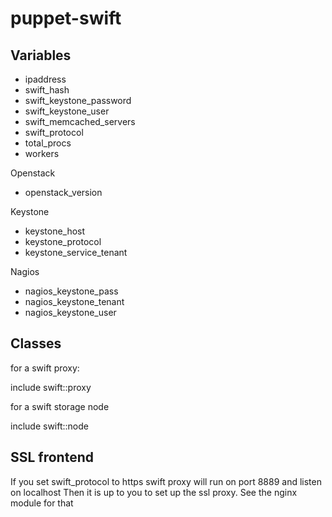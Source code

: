 puppet-swift
============

Variables
---------

 * ipaddress
 * swift_hash
 * swift_keystone_password
 * swift_keystone_user
 * swift_memcached_servers
 * swift_protocol
 * total_procs 
 * workers 

Openstack

 * openstack_version

Keystone

 * keystone_host
 * keystone_protocol
 * keystone_service_tenant

Nagios

 * nagios_keystone_pass 
 * nagios_keystone_tenant 
 * nagios_keystone_user 

Classes
-------
for a swift proxy:

include swift::proxy

for a swift storage node

include swift::node


SSL frontend
------------
If you set swift_protocol to https swift proxy will run on port 8889 and listen on localhost
Then it is up to you to set up the ssl proxy. See the nginx module for that
